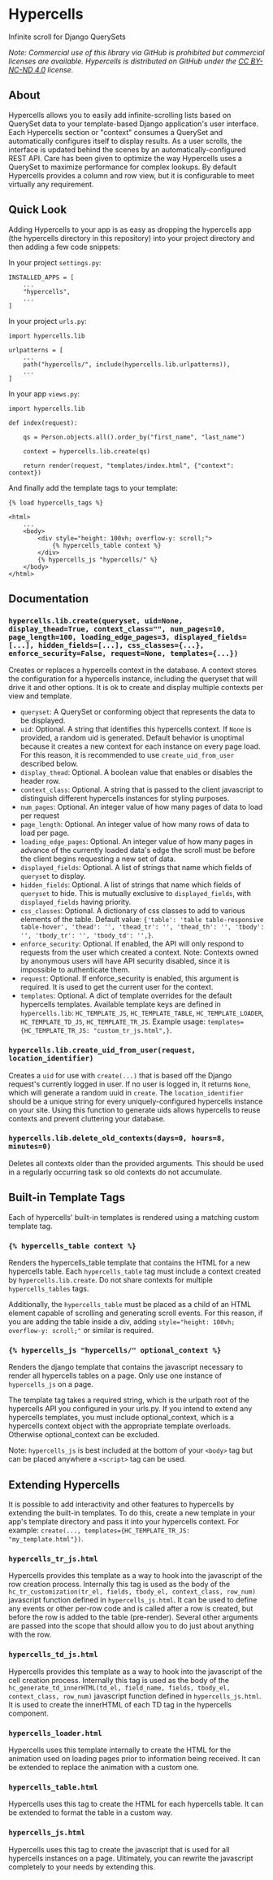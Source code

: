 # Hypercells

Infinite scroll for Django QuerySets

*Note: Commercial use of this library via GitHub is prohibited but commercial 
licenses are available. Hypercells is distributed on GitHub under the 
[CC BY-NC-ND 4.0](https://creativecommons.org/licenses/by-nc-nd/4.0/) license.*

## About

Hypercells allows you to easily add infinite-scrolling lists based on
QuerySet data to your template-based Django application's user interface. 
Each Hypercells section or "context" consumes a QuerySet and automatically 
configures itself to display results. As a user scrolls, the interface is 
updated behind the scenes by an automatically-configured REST API. Care 
has been given to optimize the way Hypercells uses a QuerySet to maximize 
performance for complex lookups. By default Hypercells provides a column and row 
view, but it is configurable to meet virtually any requirement.

## Quick Look

Adding Hypercells to your app is as easy as dropping the hypercells app
(the hypercells directory in this repository) into your project directory 
and then adding a few code snippets:

In your project `settings.py`:

    INSTALLED_APPS = [
        ...
        "hypercells",
        ...
    ]

In your project `urls.py`:

    import hypercells.lib

    urlpatterns = [
        ...
        path("hypercells/", include(hypercells.lib.urlpatterns)),
        ...
    ]

In your app `views.py`:

    import hypercells.lib

    def index(request):

        qs = Person.objects.all().order_by("first_name", "last_name")

        context = hypercells.lib.create(qs)

        return render(request, "templates/index.html", {"context": context})

And finally add the template tags to your template:

    {% load hypercells_tags %}

    <html>
        ...
        <body>
            <div style="height: 100vh; overflow-y: scroll;">
                {% hypercells_table context %}
            </div>
            {% hypercells_js "hypercells/" %}
        </body>
    </html>

## Documentation

### `hypercells.lib.create(queryset, uid=None, display_thead=True, context_class="", num_pages=10, page_length=100, loading_edge_pages=3, displayed_fields=[...], hidden_fields=[...], css_classes={...}, enforce_security=False, request=None, templates={...})`

Creates or replaces a hypercells context in the database. A context stores 
the configuration for a hypercells instance, including the queryset that 
will drive it and other options. It is ok to create and display multiple contexts
per view and template.

- `queryset`: A QuerySet or conforming object that represents the data to be displayed.
- `uid`: Optional. A string that identifies this hypercells context. If `None` is provided, a random
uid is generated. Default behavior is unoptimal because it creates a new context for each instance on every page load.
For this reason, it is recommended to use `create_uid_from_user` described below.
- `display_thead`: Optional. A boolean value that enables or disables the header row.
- `context_class`: Optional. A string that is passed to the client javascript to distinguish different hypercells
instances for styling purposes.
- `num_pages`: Optional. An integer value of how many pages of data to load per request
- `page_length`: Optional. An integer value of how many rows of data to load per page.
- `loading_edge_pages`: Optional. An integer value of how many pages in advance of the currently loaded data's edge
the scroll must be before the client begins requesting a new set of data.
- `displayed_fields`: Optional. A list of strings that name which fields of `queryset` to display.
- `hidden_fields`: Optional. A list of strings that name which fields of `queryset` to hide. This is mutually exclusive to `displayed_fields`,
with `displayed_fields` having priority.
- `css_classes`: Optional. A dictionary of css classes to add to various elements of the table. 
Default value: `{'table': 'table table-responsive table-hover', 'thead': '', 'thead_tr': '',
'thead_th': '', 'tbody': '', 'tbody_tr': '', 'tbody_td': '',}`. 
- `enforce_security`: Optional. If enabled, the API will only respond to requests from the user which created
a context. Note: Contexts owned by anonymous users will have API security disabled, 
since it is impossible to authenticate them.
- `request`: Optional. If enforce_security is enabled, this argument is required. It is used to get the
current user for the context.
- `templates`: Optional. A dict of template overrides for the default hypercells templates. Available template keys are defined in
`hypercells.lib`: `HC_TEMPLATE_JS`, `HC_TEMPLATE_TABLE`, `HC_TEMPLATE_LOADER`, `HC_TEMPLATE_TD_JS`, `HC_TEMPLATE_TR_JS`. 
Example usage: `templates={HC_TEMPLATE_TR_JS: "custom_tr_js.html",}`.

### `hypercells.lib.create_uid_from_user(request, location_identifier)`

Creates a `uid` for use with `create(...)` that is based off the Django request's currently logged in user.
If no user is logged in, it returns `None`, which will generate a random uuid in `create`.
The `location_identifier` should be a unique string for every uniquely-configured hypercells 
instance on your site. Using this function to generate uids allows hypercells to reuse contexts and
prevent cluttering your database.

### `hypercells.lib.delete_old_contexts(days=0, hours=8, minutes=0)`

Deletes all contexts older than the provided arguments. This should be used in a regularly occurring task
so old contexts do not accumulate.

## Built-in Template Tags

Each of hypercells' built-in templates is rendered using a matching custom 
template tag.

### `{% hypercells_table context %}`

Renders the hypercells_table template that contains the HTML for a new hypercells table. 
Each `hypercells_table` tag must include a context created by
`hypercells.lib.create`. Do not share contexts for multiple `hypercells_tables` tags.

Additionally, the `hypercells_table` must be placed as a child of an HTML element
capable of scrolling and generating scroll events. For this reason, if you are
adding the table inside a div, adding `style="height: 100vh; overflow-y: scroll;"`
or similar is required.

### `{% hypercells_js "hypercells/" optional_context %}`

Renders the django template that contains the javascript necessary to render
all hypercells tables on a page. Only use one instance of `hypercells_js` on a page.

The template tag takes a required string, which is the urlpath root of the hypercells API
you configured in your urls.py. If you intend to extend any hypercells
templates, you must include optional_context, which is a hypercells context
object with the appropriate template overloads. Otherwise optional_context
can be excluded.

Note: `hypercells_js` is best included at the bottom of your `<body>` tag but can be placed
anywhere a `<script>` tag can be used.

## Extending Hypercells

It is possible to add interactivity and other features to hypercells by extending the 
built-in templates. To do this, create a new template in your app's template directory
and pass it into your hypercells context. For example: 
`create(..., templates={HC_TEMPLATE_TR_JS: "my_template.html"})`.

### `hypercells_tr_js.html`

Hypercells provides this template as a way to hook into the javascript
of the row creation process. Internally this tag is used as the body of the
`hc_tr_customization(tr_el, fields, tbody_el, context_class, row_num)` javascript
function defined in `hypercells_js.html`. It can be used to define any events 
or other per-row code and is called after a row is created, but before 
the row is added to the table (pre-render). Several other arguments are passed into the
scope that should allow you to do just about anything with the row.

### `hypercells_td_js.html`

Hypercells provides this template as a way to hook into the javascript
of the cell creation process. Internally this tag is used as the body of the
`hc_generate_td_innerHTML(td_el, field_name, fields, tbody_el, context_class, row_num)` 
javascript function defined in `hypercells_js.html`. It is used to create
the innerHTML of each TD tag in the hypercells component.

### `hypercells_loader.html`

Hypercells uses this template internally to create the HTML for the animation 
used on loading pages prior to information being received. It can be extended
to replace the animation with a custom one.

### `hypercells_table.html`

Hypercells uses this tag to create the HTML for each hypercells table. It
can be extended to format the table in a custom way.

### `hypercells_js.html`

Hypercells uses this tag to create the javascript that is used for all
hypercells instances on a page. Ultimately, you can rewrite the javascript
completely to your needs by extending this.

